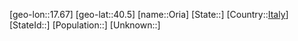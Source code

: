 ﻿---
location: [40.5,17.67]
type: City
tags:
- geo/City


SpocWebEntityId: 33132
isDeleted: false
confidential: public

---
[geo-lon::17.67]
[geo-lat::40.5]
[name::Oria]
[State::]
[Country::[Italy](geo/Continent/Europe/Italy.md)]
[StateId::]
[Population::]
[Unknown::]


